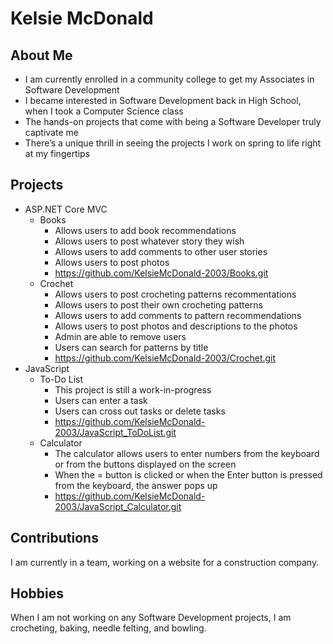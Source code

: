 # Kelsie McDonald

## About Me
 * I am currently enrolled in a community college to get my Associates in Software Development
 * I became interested in Software Development back in High School, when I took a Computer Science class
 * The hands-on projects that come with being a Software Developer truly captivate me
 * There’s a unique thrill in seeing the projects I work on spring to life right at my fingertips

## Projects
 * ASP.NET Core MVC
    - Books
        * Allows users to add book recommendations
        * Allows users to post whatever story they wish
        * Allows users to add comments to other user stories
        * Allows users to post photos
        * https://github.com/KelsieMcDonald-2003/Books.git
    - Crochet
        * Allows users to post crocheting patterns recommentations
        * Allows users to post their own crocheting patterns
        * Allows users to add comments to pattern recommendations
        * Allows users to post photos and descriptions to the photos
        * Admin are able to remove users
        * Users can search for patterns by title
        * https://github.com/KelsieMcDonald-2003/Crochet.git
 * JavaScript
    - To-Do List
        * This project is still a work-in-progress
        * Users can enter a task
        * Users can cross out tasks or delete tasks
        * https://github.com/KelsieMcDonald-2003/JavaScript_ToDoList.git
    - Calculator
        * The calculator allows users to enter numbers from the keyboard or from the buttons displayed on the screen
        * When the = button is clicked or when the Enter button is pressed from the keyboard, the answer pops up
        * https://github.com/KelsieMcDonald-2003/JavaScript_Calculator.git

## Contributions
I am currently in a team, working on a website for a construction company.
## Hobbies
When I am not working on any Software Development projects, I am crocheting, baking, needle felting, and bowling.
<!--
**KelsieMcDonald-2003/KelsieMcDonald-2003** is a ✨ _special_ ✨ repository because its `README.md` (this file) appears on your GitHub profile.

Here are some ideas to get you started:

- 🔭 I’m currently working on ...
- 🌱 I’m currently learning ...
- 👯 I’m looking to collaborate on ...
- 🤔 I’m looking for help with ...
- 💬 Ask me about ...
- 📫 How to reach me: ...
- 😄 Pronouns: ...
- ⚡ Fun fact: ...
-->
